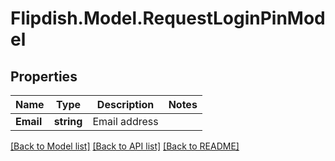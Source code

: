 # Flipdish.Model.RequestLoginPinModel
## Properties

Name | Type | Description | Notes
------------ | ------------- | ------------- | -------------
**Email** | **string** | Email address | 

[[Back to Model list]](../README.md#documentation-for-models) [[Back to API list]](../README.md#documentation-for-api-endpoints) [[Back to README]](../README.md)


